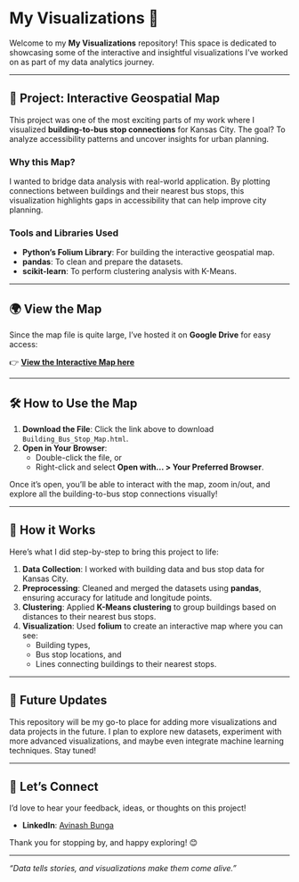 # My Visualizations 🚀  

Welcome to my **My Visualizations** repository! This space is dedicated to showcasing some of the interactive and insightful visualizations I’ve worked on as part of my data analytics journey.  

---

## 📍 **Project: Interactive Geospatial Map**  

This project was one of the most exciting parts of my work where I visualized **building-to-bus stop connections** for Kansas City. The goal? To analyze accessibility patterns and uncover insights for urban planning.  

### **Why this Map?**  
I wanted to bridge data analysis with real-world application. By plotting connections between buildings and their nearest bus stops, this visualization highlights gaps in accessibility that can help improve city planning.  

### **Tools and Libraries Used**  
- **Python’s Folium Library**: For building the interactive geospatial map.  
- **pandas**: To clean and prepare the datasets.  
- **scikit-learn**: To perform clustering analysis with K-Means.  

---

## 🌍 **View the Map**  

Since the map file is quite large, I’ve hosted it on **Google Drive** for easy access:  

👉 [**View the Interactive Map here**](https://drive.google.com/file/d/1k5SWyLtTNrepQp1K4WdQ3Ufj8HhP0OPD/view?usp=sharing)  

---

## 🛠 **How to Use the Map**  

1. **Download the File**: Click the link above to download `Building_Bus_Stop_Map.html`.  
2. **Open in Your Browser**:  
   - Double-click the file, or  
   - Right-click and select **Open with... > Your Preferred Browser**.  

Once it’s open, you’ll be able to interact with the map, zoom in/out, and explore all the building-to-bus stop connections visually!  

---

## 🔧 **How it Works**  

Here’s what I did step-by-step to bring this project to life:  
1. **Data Collection**: I worked with building data and bus stop data for Kansas City.  
2. **Preprocessing**: Cleaned and merged the datasets using **pandas**, ensuring accuracy for latitude and longitude points.  
3. **Clustering**: Applied **K-Means clustering** to group buildings based on distances to their nearest bus stops.  
4. **Visualization**: Used **folium** to create an interactive map where you can see:  
   - Building types,  
   - Bus stop locations, and  
   - Lines connecting buildings to their nearest stops.  

---

## 🚀 **Future Updates**  

This repository will be my go-to place for adding more visualizations and data projects in the future. I plan to explore new datasets, experiment with more advanced visualizations, and maybe even integrate machine learning techniques. Stay tuned!  

---

## 🤝 **Let’s Connect**  

I’d love to hear your feedback, ideas, or thoughts on this project!  
- **LinkedIn**: [Avinash Bunga](www.linkedin.com/in/avinash-bunga-5532a3185)  

Thank you for stopping by, and happy exploring! 😊  

---  
*“Data tells stories, and visualizations make them come alive.”*  
